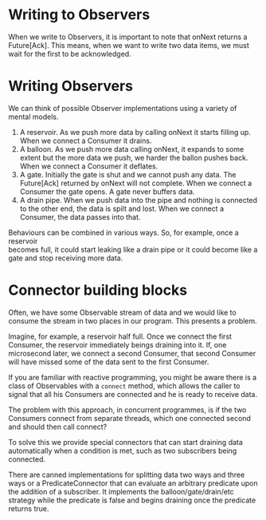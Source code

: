 # Writing to Observers
When we write to Observers, it is important to note that onNext returns a Future[Ack].
This means, when we want to write two data items, we must wait for the first to be
acknowledged.

# Writing Observers
We can think of possible Observer implementations using a variety of mental models.
1. A reservoir. As we push more data by calling onNext it starts filling up. When we
   connect a Consumer it drains.
2. A balloon. As we push more data calling onNext, it expands to some extent but the
   more data we push, we harder the ballon pushes back. When we connect a Consumer it
   deflates.
3. A gate. Initially the gate is shut and we cannot push any data. The Future[Ack] returned by
   onNext will not complete. When we connect a Consumer the gate opens. A gate never 
   buffers data.
4. A drain pipe. When we push data into the pipe and nothing is connected to the other end, 
   the data is spilt and lost. When we connect a Consumer, the data passes
   into that.

Behaviours can be combined in various ways. So, for example, once a reservoir    
becomes full, it could start leaking like a drain pipe or it could become like
a gate and stop receiving more data.
   
# Connector building blocks
Often, we have some Observable stream of data and we would like to consume the stream
in two places in our program. This presents a problem.

Imagine, for example, a reservoir half full. Once we connect the first Consumer, the 
reservoir immediately beings draining into it. If, one microsecond later, we connect
a second Consumer, that second Consumer will have missed some of the data sent to
the first Consumer.

If you are familiar with reactive programming, you might be aware there is a class
of Observables with a `connect` method, which allows the caller to signal that
all his Consumers are connected and he is ready to receive data.

The problem with this approach, in concurrent programmes, is if the two Consumers
connect from separate threads, which one connected second and should then call
connect?

To solve this we provide special connectors that can start draining data automatically
when a condition is met, such as two subscribers being connected.

There are canned implementations for splitting data two ways and three ways or a
PredicateConnector that can evaluate an arbitrary predicate upon the addition of
a subscriber. It implements the balloon/gate/drain/etc strategy while the predicate
is false and begins draining once the predicate returns true.